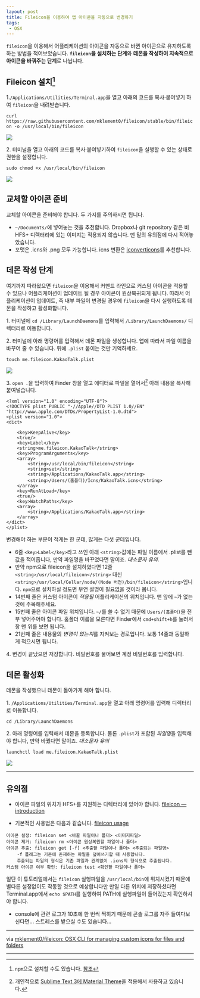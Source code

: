 ```yaml
---
layout: post
title: Fileicon을 이용하여 앱 아이콘을 자동으로 변경하기
tags: 
 - OSX
---
```


`fileicon`을 이용해서 어플리케이션의 아이콘을 자동으로 바뀐 아이콘으로 유지하도록 하는 방법을 적어보았습니다. **`fileicon`을 설치하는 단계**와 **데몬을 작성하여 지속적으로 아이콘을 바꿔주는 단계**로 나뉩니다.

## Fileicon 설치[^npm]

1\.`/Applications/Utilities/Terminal.app`을 열고 아래의 코드를 복사·붙여넣기 하여 `fileicon`을 내려받습니다.

`curl https://raw.githubusercontent.com/mklement0/fileicon/stable/bin/fileicon -o /usr/local/bin/fileicon`

![](http://d.pr/i/qJPy+)

2\. 터미널을 열고 아래의 코드를 복사·붙여넣기하여 `fileicon`을 실행할 수 있는 상태로 권한을 설정합니다.

`sudo chmod +x /usr/local/bin/fileicon`

![](http://d.pr/i/16G3i+)

[^npm]: `npm`으로 설치할 수도 있습니다. [참조](https://github.com/mklement0/fileicon#installation-from-the-npm-registry)

## 교체할 아이콘 준비

교체할 아이콘을 준비해야 합니다. 두 가지를 주의하시면 됩니다.

- `~/Documents/`에 넣어놓는 것을 추천합니다. Dropbox나 git repository 같은 비 HFS+ 디렉터리에 있는 이미지는 적용되지 않습니다. 맨 밑의 유의점에 다시 적어놓았습니다.
- 포맷은 .icns와 .png 모두 가능합니다. icns 변환은 [iconverticons](https://iconverticons.com/online/)를 추천합니다.

## 데몬 작성 단계

여기까지 따라왔으면 `fileicon`을 이용해서 커맨드 라인으로 커스텀 아이콘을 적용할 수 있으나 어플리케이션이 업데이트 될 경우 아이콘이 원상복귀되게 됩니다. 따라서 어플리케이션이 업데이트, 즉 내부 파일이 변경될 경우에 `fileicon`을 다시 실행하도록 데몬을 작성하고 활성화합니다.

1\. 터미널에 `cd /Library/LaunchDaemons`를 입력해서 `/Library/LaunchDaemons/` 디렉터리로 이동합니다.

2\. 터미널에 아래 명령어를 입력해서 데몬 파일을 생성합니다. 앱에 따라서 파일 이름을 바꾸어 줄 수 있습니다. 뒤에 `.plist` 붙이는 것만 기억하세요.

`touch me.fileicon.KakaoTalk.plist`

![](http://d.pr/i/LeRH+)

3\. `open .`을 입력하여 Finder 창을 열고 에디터로 파일을 열어서[^editor] 아래 내용을 복사해 붙여넣습니다.

```plist
<?xml version="1.0" encoding="UTF-8"?>
<!DOCTYPE plist PUBLIC "-//Apple//DTD PLIST 1.0//EN" "http://www.apple.com/DTDs/PropertyList-1.0.dtd">
<plist version="1.0">
<dict>

	<key>KeepAlive</key>
	<true/>
	<key>Label</key>
	<string>me.fileicon.KakaoTalk</string>
	<key>ProgramArguments</key>
	<array>
		<string>/usr/local/bin/fileicon</string>
		<string>set</string>
		<string>/Applications/KakaoTalk.app</string>
		<string>/Users/(홈폴더)/Icns/KakaoTalk.icns</string>
	</array>
	<key>RunAtLoad</key>
	<true/>
	<key>WatchPaths</key>
	<array>
		<string>/Applications/KakaoTalk.app</string>
	</array>
</dict>
</plist>
```

변경해야 하는 부분이 적게는 한 군데, 많게는 다섯 군데입니다.

- 6줄 `<key>Label</key>`라고 쓰인 아래 `<string>`값에는 파일 이름에서 .plist를 뺀 값을 적어줍니다, 만약 파일명을 바꾸었다면 말이죠. *대소문자 유의*.
- 만약 npm으로 fileicon을 설치하였다면  12줄 `<string>/usr/local/fileicon</string>` 대신 `<string>/usr/local/Cellar/node/(Node 버전)/bin/fileicon</string>`입니다. `npm`으로 설치하실 정도면 부연 설명이 필요없을 것이라 봅니다.
- 14번째 줄은 커스텀 아이콘이 *적용될* 어플리케이션의 위치입니다. 맨 앞에 `~`가 없는 것에 주목해주세요.
- 15번째 줄은 아이콘 파일 위치입니다. `~/`를 쓸 수 없기 때문에 `Users/(홈폴더)`을 전부 넣어주어야 합니다. 홈폴더 이름을 모른다면 Finder에서 `cmd+shift+h`를 눌러서 창 맨 위를 보면 됩니다.
- 21번째 줄은 내용물의 *변경이 있는지*를 지켜보는 경로입니다. 보통 14줄과 동일하게 적으시면 됩니다.

4\. 변경이 끝났으면 저장합니다. 비밀번호를 물어보면 계정 비밀번호를 입력합니다.

[^editor]: 개인적으로 [Sublime Text 3에 Material Theme](http://canorus.github.io//2016/08/05/sublime_material_theme/)을 적용해서 사용하고 있습니다.

## 데몬 활성화

데몬을 작성했으니 데몬이 돌아가게 해야 합니다.

1\. `/Applications/Utilities/Terminal.app`을 열고 아래 명령어를 입력해 디렉터리로 이동합니다.

`cd /Library/LaunchDaemons`

2\.  아래 명령어를 입력해서 데몬을 등록합니다. 물론 `.plist`가 포함된 *파일명*을 입력해야 합니다, 만약 바꿨다면 말이죠. *대소문자 유의*

`launchctl load me.fileicon.KakaoTalk.plist`

![](http://d.pr/i/skT4+)

------

## 유의점

- 아이콘 파일의 위치가 HFS+를 지원하는 디렉터리에 있어야 합니다. [fileicon — introduction](https://github.com/mklement0/fileicon#fileicon--introduction)

- 기본적인 사용법은 다음과 같습니다. [fileicon usage](https://github.com/mklement0/fileicon#usage)

```
아이콘 설정: fileicon set <바꿀 파일이나 폴더> <이미지파일>
아이콘 제거: fileicon rm <아이콘 원상복원할 파일이나 폴더>
아이콘 추출: fileicon get [-f] <추출할 파일이나 폴더> <추출되는 파일명>
	-f 플래그는 기존에 존재하는 파일을 덮어쓰기할 때 사용합니다.
	추출되는 파일의 형식은 기존 파일과 관계없이 .icns의 형식으로 추출됩니다.
커스텀 아이콘 여부 확인: fileicon test <확인할 파일이나 폴더>
```

일단 이 튜토리얼에서는 `fileicon` 실행파일을 `/usr/local/bin`에 위치시켰기 때문에 별다른 설정없이도 작동할 것으로 예상합니다만 만일 다른 위치에 저장하셨다면 Terminal.app에서 `echo $PATH`를 실행하여 PATH에 실행파일이 들어갔는지 확인하셔야 합니다.

- console에 관련 로그가 10초에 한 번씩 찍히기 때문에 콘솔 로그를 자주 들여다보신다면… 스트레스를 받으실 수도 있습니다…

------

via [mklement0/fileicon: OSX CLI for managing custom icons for files and folders](https://github.com/mklement0/fileicon)

------


